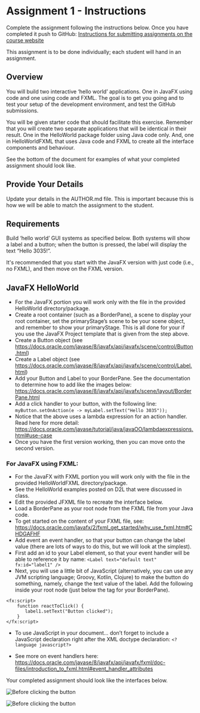 # Assignment 1 - Instructions

Complete the assignment following the instructions below. Once you have completed it push to GitHub:
[Instructions for submitting assignments on the course website](https://cs-3035-fall-2020.github.io/en_CA/#!pages/CS3035-assignments-with-git.md)

This assignment is to be done individually; each student will hand in an assignment. 

## Overview
You will build two interactive ‘hello world’ applications. One in JavaFX using code and one using code and FXML. The goal is to get you going and to test your setup of the development environment, and test the GitHub submissions.

You will be given starter code that should facilitate this exercise. Remember that you will create two separate applications that will be identical in their result. One in the HelloWorld package folder using Java code only. And, one in HelloWorldFXML that uses Java code and FXML to create all the interface components and behaviour.

See the bottom of the document for examples of what your completed assignment should look like.

## Provide Your Details

Update your details in the AUTHOR.md file. This is important because this is how we will be able to match the assignment to the student.
 
## Requirements
Build ‘hello world’ GUI systems as specified below. Both systems will show a label and a button; when the button is pressed, the label will display the text “Hello 3035!”.

It's recommended that you start with the JavaFX version with just code (i.e., no FXML), and then move on the FXML version.

## JavaFX HelloWorld
- For the JavaFX portion you will work only with the file in the provided HelloWorld directory/package.
- Create a root container (such as a BorderPane), a scene to display your root container, set the primaryStage’s scene to be your scene object, and remember to show your primaryStage. This is all done for your if you use the JavaFX Project template that is given from the step above. 
- Create a Button object (see <https://docs.oracle.com/javase/8/javafx/api/javafx/scene/control/Button.html>) 
- Create a Label object (see <https://docs.oracle.com/javase/8/javafx/api/javafx/scene/control/Label.html>) 
- Add your Button and Label to your BorderPane.  See the documentation to determine how to add like the images below: <https://docs.oracle.com/javase/8/javafx/api/javafx/scene/layout/BorderPane.html>
- Add a click handler to your button, with the following line:
```myButton.setOnAction(e -> myLabel.setText("Hello 3035"));```
- Notice that the above uses a lambda expression for an action handler. Read here for more detail: https://docs.oracle.com/javase/tutorial/java/javaOO/lambdaexpressions.html#use-case
- Once you have the first version working, then you can move onto the second version.

### For JavaFX using FXML:
- For the JavaFX with FXML portion you will work only with the file in the provided HelloWorldFXML directory/package.
- See the HelloWorld examples posted on D2L that were discussed in class.
- Edit the provided JFXML file to recreate the interface below. 
- Load a BorderPane as your root node from the FXML file from your Java code.
- To get started on the content of your FXML file, see: <https://docs.oracle.com/javafx/2/fxml_get_started/why_use_fxml.htm#CHDGAFHF>
- Add event an event handler, so that your button can change the label value (there are lots of ways to do this, but we will look at the simplest).
- First add an id to your Label element, so that your event handler will be able to reference it by name:
```<Label text="default text" fx:id="label1" />```
- Next, you will use a little bit of JavaScript (alternatively, you can use any JVM scripting language; Groovy, Kotlin, Clojure) to make the button do something, namely, change the text value of the label. Add the following inside your root node (just below the tag for your BorderPane).
```
<fx:script>
    function reactToClick() {
       label1.setText("Button clicked");
    }
</fx:script>
```
- To use JavaScript in your document… don’t forget to include a JavaScript declaration right after the XML doctype declaration:
```<?language javascript?>```

- See more on event handlers here: <https://docs.oracle.com/javase/8/javafx/api/javafx/fxml/doc-files/introduction_to_fxml.html#event_handler_attributes>

Your completed assignment should look like the interfaces below.

![Before clicking the button](helloworld-start.png "The appearance before clicking the button")

![Before clicking the button](helloworld-click.png "The appearance after clicking the button")
